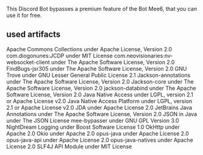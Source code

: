 This Discord Bot bypasses a premium feature of the Bot Mee6, that you can use it for free.

## used artifacts

  Apache Commons Collections under Apache License, Version 2.0
  com.diogonunes:JCDP under MIT License
  com.neovisionaries:nv-websocket-client under The Apache Software License, Version 2.0
  FindBugs-jsr305 under The Apache Software License, Version 2.0
  GNU Trove under GNU Lesser General Public License 2.1
  Jackson-annotations under The Apache Software License, Version 2.0
  Jackson-core under The Apache Software License, Version 2.0
  jackson-databind under The Apache Software License, Version 2.0
  Java Native Access under LGPL, version 2.1 or Apache License v2.0
  Java Native Access Platform under LGPL, version 2.1 or Apache License v2.0
  JDA under Apache License 2.0
  JetBrains Java Annotations under The Apache Software License, Version 2.0
  JSON in Java under The JSON License
  mee-bypasser under GNU GPL Version 3.0
  NightDream Logging under Boost Software License 1.0
  OkHttp under Apache 2.0
  Okio under Apache 2.0
  opus-java under Apache License 2.0
  opus-java-api under Apache License 2.0
  opus-java-natives under Apache License 2.0
  SLF4J API Module under MIT License

